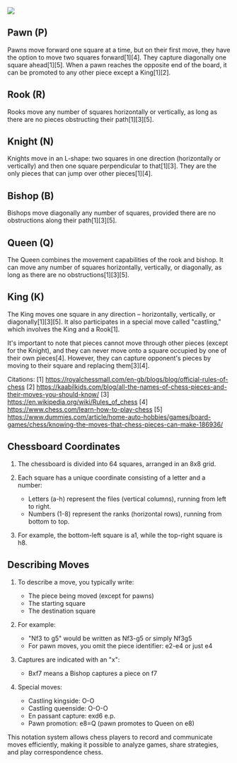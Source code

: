 <meta http-equiv="content-type" content="text/html; charset=utf-8"><img src="https://kagi.com/proxy/setup-board.JPG?c=hmKwZzXVtaAKMxiMjwRkinHPyyQZnCWNljA0ntd6DC9Q1BSmSxgnMrQliq7hTwXZCeYUnlxriigZl7stwzXhmFG050E_AmI8LibM6kt2-uemmn1p0A435uHPPvrgEgBz" id="PreviewImageElement">

## Pawn (P)

Pawns move forward one square at a time, but on their first move, they have the option to move two squares forward[1][4]. They capture diagonally one square ahead[1][5]. When a pawn reaches the opposite end of the board, it can be promoted to any other piece except a King[1][2].

## Rook (R)

Rooks move any number of squares horizontally or vertically, as long as there are no pieces obstructing their path[1][3][5].

## Knight (N)

Knights move in an L-shape: two squares in one direction (horizontally or vertically) and then one square perpendicular to that[1][3]. They are the only pieces that can jump over other pieces[1][4].

## Bishop (B)

Bishops move diagonally any number of squares, provided there are no obstructions along their path[1][3][5].

## Queen (Q)

The Queen combines the movement capabilities of the rook and bishop. It can move any number of squares horizontally, vertically, or diagonally, as long as there are no obstructions[1][3][5].

## King (K)

The King moves one square in any direction – horizontally, vertically, or diagonally[1][3][5]. It also participates in a special move called "castling," which involves the King and a Rook[1].

It's important to note that pieces cannot move through other pieces (except for the Knight), and they can never move onto a square occupied by one of their own pieces[4]. However, they can capture opponent's pieces by moving to their square and replacing them[3][4].

Citations:
[1] https://royalchessmall.com/en-gb/blogs/blog/official-rules-of-chess
[2] https://kaabilkids.com/blog/all-the-names-of-chess-pieces-and-their-moves-you-should-know/
[3] https://en.wikipedia.org/wiki/Rules_of_chess
[4] https://www.chess.com/learn-how-to-play-chess
[5] https://www.dummies.com/article/home-auto-hobbies/games/board-games/chess/knowing-the-moves-that-chess-pieces-can-make-186936/

## Chessboard Coordinates

1. The chessboard is divided into 64 squares, arranged in an 8x8 grid.

2. Each square has a unique coordinate consisting of a letter and a number:
   - Letters (a-h) represent the files (vertical columns), running from left to right.
   - Numbers (1-8) represent the ranks (horizontal rows), running from bottom to top.

3. For example, the bottom-left square is a1, while the top-right square is h8.

## Describing Moves

1. To describe a move, you typically write:
   - The piece being moved (except for pawns)
   - The starting square
   - The destination square

2. For example:
   - "Nf3 to g5" would be written as Nf3-g5 or simply Nf3g5
   - For pawn moves, you omit the piece identifier: e2-e4 or just e4

3. Captures are indicated with an "x":
   - Bxf7 means a Bishop captures a piece on f7

4. Special moves:
   - Castling kingside: O-O
   - Castling queenside: O-O-O
   - En passant capture: exd6 e.p.
   - Pawn promotion: e8=Q (pawn promotes to Queen on e8)

This notation system allows chess players to record and communicate moves efficiently, making it possible to analyze games, share strategies, and play correspondence chess.

